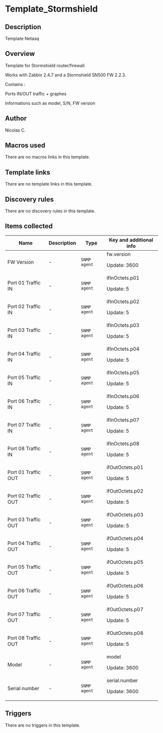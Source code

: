 # Template_Stormshield

## Description

Template Netasq

## Overview

Template for Stormshield router/firewall.


Works with Zabbix 2.4.7 and a Stormshield SN500 FW 2.2.3.


Contains :


Ports IN/OUT traffic + graphes


Informations such as model, S/N, FW version

## Author

Nicolas C.

## Macros used

There are no macros links in this template.

## Template links

There are no template links in this template.

## Discovery rules

There are no discovery rules in this template.

## Items collected

|Name|Description|Type|Key and additional info|
|----|-----------|----|----|
|FW Version|<p>-</p>|`SNMP agent`|fw.version<p>Update: 3600</p>|
|Port 01 Traffic IN|<p>-</p>|`SNMP agent`|ifInOctets.p01<p>Update: 5</p>|
|Port 02 Traffic IN|<p>-</p>|`SNMP agent`|ifInOctets.p02<p>Update: 5</p>|
|Port 03 Traffic IN|<p>-</p>|`SNMP agent`|ifInOctets.p03<p>Update: 5</p>|
|Port 04 Traffic IN|<p>-</p>|`SNMP agent`|ifInOctets.p04<p>Update: 5</p>|
|Port 05 Traffic IN|<p>-</p>|`SNMP agent`|ifInOctets.p05<p>Update: 5</p>|
|Port 06 Traffic IN|<p>-</p>|`SNMP agent`|ifInOctets.p06<p>Update: 5</p>|
|Port 07 Traffic IN|<p>-</p>|`SNMP agent`|ifInOctets.p07<p>Update: 5</p>|
|Port 08 Traffic IN|<p>-</p>|`SNMP agent`|ifInOctets.p08<p>Update: 5</p>|
|Port 01 Traffic OUT|<p>-</p>|`SNMP agent`|ifOutOctets.p01<p>Update: 5</p>|
|Port 02 Traffic OUT|<p>-</p>|`SNMP agent`|ifOutOctets.p02<p>Update: 5</p>|
|Port 03 Traffic OUT|<p>-</p>|`SNMP agent`|ifOutOctets.p03<p>Update: 5</p>|
|Port 04 Traffic OUT|<p>-</p>|`SNMP agent`|ifOutOctets.p04<p>Update: 5</p>|
|Port 05 Traffic OUT|<p>-</p>|`SNMP agent`|ifOutOctets.p05<p>Update: 5</p>|
|Port 06 Traffic OUT|<p>-</p>|`SNMP agent`|ifOutOctets.p06<p>Update: 5</p>|
|Port 07 Traffic OUT|<p>-</p>|`SNMP agent`|ifOutOctets.p07<p>Update: 5</p>|
|Port 08 Traffic OUT|<p>-</p>|`SNMP agent`|ifOutOctets.p08<p>Update: 5</p>|
|Model|<p>-</p>|`SNMP agent`|model<p>Update: 3600</p>|
|Serial number|<p>-</p>|`SNMP agent`|serial.number<p>Update: 3600</p>|
## Triggers

There are no triggers in this template.

